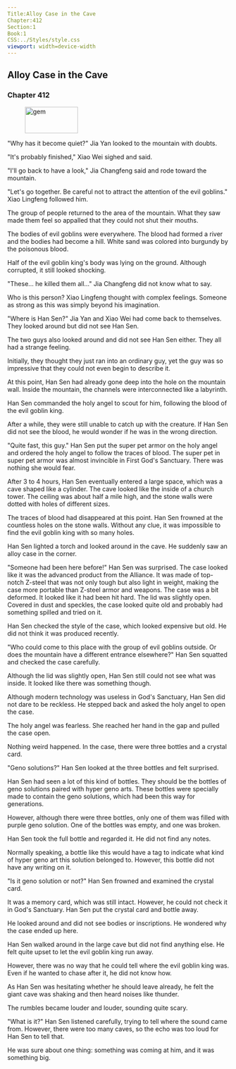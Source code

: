 ```yaml
---
Title:Alloy Case in the Cave 
Chapter:412 
Section:1 
Book:1 
CSS:../Styles/style.css 
viewport: width=device-width
---
```

  
## Alloy Case in the Cave
### Chapter 412
  
<figure>
	<img src="../Images/gem.gif" alt="gem" id="gem" width="120" height="60" />
</figure>
  

  
"Why has it become quiet?" Jia Yan looked to the mountain with doubts.

"It's probably finished," Xiao Wei sighed and said.

"I'll go back to have a look," Jia Changfeng said and rode toward the mountain.

"Let's go together. Be careful not to attract the attention of the evil goblins." Xiao Lingfeng followed him.

The group of people returned to the area of the mountain. What they saw made them feel so appalled that they could not shut their mouths.

The bodies of evil goblins were everywhere. The blood had formed a river and the bodies had become a hill. White sand was colored into burgundy by the poisonous blood.

Half of the evil goblin king's body was lying on the ground. Although corrupted, it still looked shocking.

"These… he killed them all…" Jia Changfeng did not know what to say.

Who is this person? Xiao Lingfeng thought with complex feelings. Someone as strong as this was simply beyond his imagination.

"Where is Han Sen?" Jia Yan and Xiao Wei had come back to themselves. They looked around but did not see Han Sen.

The two guys also looked around and did not see Han Sen either. They all had a strange feeling.

Initially, they thought they just ran into an ordinary guy, yet the guy was so impressive that they could not even begin to describe it.

At this point, Han Sen had already gone deep into the hole on the mountain wall. Inside the mountain, the channels were interconnected like a labyrinth.

Han Sen commanded the holy angel to scout for him, following the blood of the evil goblin king.

After a while, they were still unable to catch up with the creature. If Han Sen did not see the blood, he would wonder if he was in the wrong direction.

"Quite fast, this guy." Han Sen put the super pet armor on the holy angel and ordered the holy angel to follow the traces of blood. The super pet in super pet armor was almost invincible in First God's Sanctuary. There was nothing she would fear.

After 3 to 4 hours, Han Sen eventually entered a large space, which was a cave shaped like a cylinder. The cave looked like the inside of a church tower. The ceiling was about half a mile high, and the stone walls were dotted with holes of different sizes.

The traces of blood had disappeared at this point. Han Sen frowned at the countless holes on the stone walls. Without any clue, it was impossible to find the evil goblin king with so many holes.

Han Sen lighted a torch and looked around in the cave. He suddenly saw an alloy case in the corner.

"Someone had been here before!" Han Sen was surprised. The case looked like it was the advanced product from the Alliance. It was made of top-notch Z-steel that was not only tough but also light in weight, making the case more portable than Z-steel armor and weapons. The case was a bit deformed. It looked like it had been hit hard. The lid was slightly open. Covered in dust and speckles, the case looked quite old and probably had something spilled and tried on it.

Han Sen checked the style of the case, which looked expensive but old. He did not think it was produced recently.

"Who could come to this place with the group of evil goblins outside. Or does the mountain have a different entrance elsewhere?" Han Sen squatted and checked the case carefully.

Although the lid was slightly open, Han Sen still could not see what was inside. It looked like there was something though.

Although modern technology was useless in God's Sanctuary, Han Sen did not dare to be reckless. He stepped back and asked the holy angel to open the case.

The holy angel was fearless. She reached her hand in the gap and pulled the case open.

Nothing weird happened. In the case, there were three bottles and a crystal card.

"Geno solutions?" Han Sen looked at the three bottles and felt surprised.

Han Sen had seen a lot of this kind of bottles. They should be the bottles of geno solutions paired with hyper geno arts. These bottles were specially made to contain the geno solutions, which had been this way for generations.

However, although there were three bottles, only one of them was filled with purple geno solution. One of the bottles was empty, and one was broken.

Han Sen took the full bottle and regarded it. He did not find any notes.

Normally speaking, a bottle like this would have a tag to indicate what kind of hyper geno art this solution belonged to. However, this bottle did not have any writing on it.

"Is it geno solution or not?" Han Sen frowned and examined the crystal card.

It was a memory card, which was still intact. However, he could not check it in God's Sanctuary. Han Sen put the crystal card and bottle away.

He looked around and did not see bodies or inscriptions. He wondered why the case ended up here.

Han Sen walked around in the large cave but did not find anything else. He felt quite upset to let the evil goblin king run away.

However, there was no way that he could tell where the evil goblin king was. Even if he wanted to chase after it, he did not know how.

As Han Sen was hesitating whether he should leave already, he felt the giant cave was shaking and then heard noises like thunder.

The rumbles became louder and louder, sounding quite scary.

"What is it?" Han Sen listened carefully, trying to tell where the sound came from. However, there were too many caves, so the echo was too loud for Han Sen to tell that.

He was sure about one thing: something was coming at him, and it was something big.
